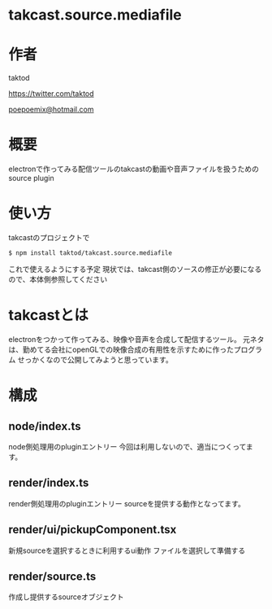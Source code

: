 # takcast.source.mediafile

# 作者

taktod

https://twitter.com/taktod

poepoemix@hotmail.com

# 概要

electronで作ってみる配信ツールのtakcastの動画や音声ファイルを扱うためのsource plugin

# 使い方

takcastのプロジェクトで

```
$ npm install taktod/takcast.source.mediafile
```

これで使えるようにする予定
現状では、takcast側のソースの修正が必要になるので、本体側参照してください

# takcastとは

electronをつかって作ってみる、映像や音声を合成して配信するツール。
元ネタは、勤めてる会社にopenGLでの映像合成の有用性を示すために作ったプログラム
せっかくなので公開してみようと思っています。

# 構成

## node/index.ts

node側処理用のpluginエントリー
今回は利用しないので、適当につくってます。

## render/index.ts

render側処理用のpluginエントリー
sourceを提供する動作となってます。

## render/ui/pickupComponent.tsx

新規sourceを選択するときに利用するui動作
ファイルを選択して準備する

## render/source.ts

作成し提供するsourceオブジェクト
